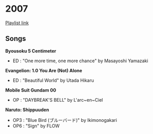# 2007

[Playlist link](https://open.spotify.com/user/fz230568w0ccmom2dg3zvxq1h/playlist/40NmtYQuqz21GlFOCBGnhR?si=ESAvRfjGTwuYCL-TreR1Cg)

## Songs

**Byousoku 5 Centimeter**
* ED : "One more time, one more chance" by Masayoshi Yamazaki

**Evangelion: 1.0 You Are (Not) Alone**
* ED : "Beautiful World" by Utada Hikaru

**Mobile Suit Gundam 00**
* OP : "DAYBREAK'S BELL" by L'arc~en~Ciel

**Naruto: Shippuuden**
* OP3 : "Blue Bird (ブルーバード)" by Ikimonogakari
* OP6 : "Sign" by FLOW


